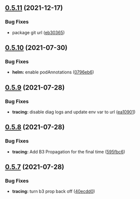## [0.5.11](https://github.com/bsord-io/tiles-api/compare/0.5.10...0.5.11) (2021-12-17)


### Bug Fixes

* package git url ([eb30365](https://github.com/bsord-io/tiles-api/commit/eb30365f2f02ea5309efe2628ec6d0c3aa06b006))



## [0.5.10](https://github.com/bsord-io/tiles-api/compare/0.5.9...0.5.10) (2021-07-30)


### Bug Fixes

* **helm:** enable podAnnotations ([0796eb6](https://github.com/bsord-io/tiles-api/commit/0796eb6b83e89066c06240e365f008fb6f0102fc))



## [0.5.9](https://github.com/bsord-io/tiles-api/compare/0.5.8...0.5.9) (2021-07-28)


### Bug Fixes

* **tracing:** disable diag logs and update env var to url ([ea10901](https://github.com/bsord-io/tiles-api/commit/ea1090190c44be03a0bf68c3e2ace9f388702cd0))



## [0.5.8](https://github.com/bsord-io/tiles-api/compare/0.5.7...0.5.8) (2021-07-28)


### Bug Fixes

* **tracing:** Add B3 Propagation for the final time ([595fbc6](https://github.com/bsord-io/tiles-api/commit/595fbc6638106de785307847bf6b47f985337dff))



## [0.5.7](https://github.com/bsord-io/tiles-api/compare/0.5.6...0.5.7) (2021-07-28)


### Bug Fixes

* **tracing:** turn b3 prop back off ([40ecdd0](https://github.com/bsord-io/tiles-api/commit/40ecdd0211da8c524a995e5245b797db90db398d))



